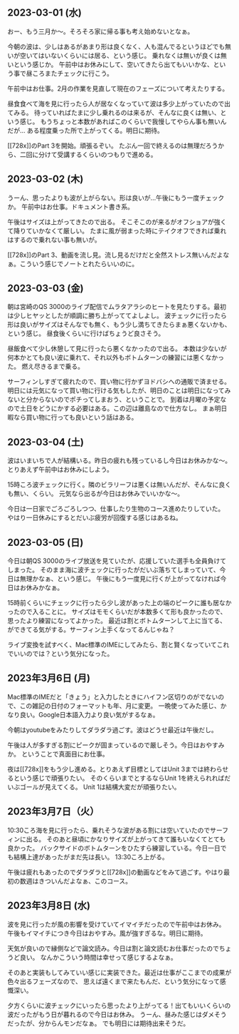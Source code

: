 ## 2023-03-01 (水)

おー、もう三月か〜。そろそろ家に帰る事も考え始めないとなぁ。

今朝の波は、少しはあるがあまり形は良くなく、人も混んでるというほどでも無いが空いてはいないくらいには居る、という感じ。
乗れなくは無いが良くは無いという感じか。
午前中はお休みにして、空いてきたら出てもいいかな、という事で昼ころまたチェックに行こう。

午前中はお仕事。2月の作業を見直して現在のフェーズについて考えたりする。

昼食食べて海を見に行ったら人が居なくなっていて波は多少上がっていたので出てみる。
待っていればたまに少し乗れるのは来るが、そんなに良くは無い、という感じ。
もうちょっと本数があればこのくらいで我慢してやらん事も無いんだが…
ある程度乗った所で上がってくる。明日に期待。

[[728x]]のPart 3を開始。頑張るぞい。
たぶん一回で終えるのは無理だろうから、二回に分けて受講するくらいのつもりで進める。

## 2023-03-02 (木)

うーん、思ったよりも波が上がらない。形は良いが…午後にもう一度チェックか。
午前中はお仕事。ドキュメント書き系。

午後はサイズは上がってきたので出る。
そこそこのが来るがオフショアが強くて降りていかなくて厳しい。
たまに風が弱まった時にテイクオフできれば乗れはするので乗れない事も無いが。

[[728x]]のPart 3、動画を流し見。流し見るだけだと全然ストレス無いんだよなぁ。こういう感じでノートとれたらいいのに。

## 2023-03-03 (金)

朝は宮崎のQS 3000のライブ配信でムラタアラシのヒートを見たりする。最初は少しヒヤッとしたが順調に勝ち上がっててよしよし。
波チェックに行ったら形は良いがサイズはそんなでも無く、もう少し満ちてきたらまぁ悪くないかも、という感じ。
昼食後くらいに行けばちょうど良さそう。

昼飯食べて少し休憩して見に行ったら悪くなかったので出る。
本数は少ないが何本かとても良い波に乗れて、それ以外もボトムターンの練習には悪くなかった。
燃え尽きるまで乗る。

サーフィンしすぎて疲れたので、買い物に行かずヨドバシへの通販で済ませる。
明日には元気になって買い物に行ける気もしたが、明日のことは明日になってみないと分からないのでポチってしまおう、ということで。
到着は月曜の予定なので土日をどうにかする必要はある。この辺は離島なので仕方なし。
まぁ明日暇なら買い物に行っても良いという話はある。

## 2023-03-04 (土)

波はいまいちで人が結構いる。昨日の疲れも残っているし今日はお休みかな〜。
とりあえず午前中はお休みにしよう。

15時ころ波チェックに行く。隣のビラリーフは悪くは無いんだが、そんなに良くも無い、くらい。
元気なら出るが今日はお休みでいいかな〜。

今日は一日家でごろごろしつつ、仕事したり生物のコース進めたりしていた。
やはり一日休みにするとだいぶ疲労が回復する感じはあるね。

## 2023-03-05 (日)

今日は朝QS 3000のライブ放送を見ていたが、応援していた選手も全員負けてしまった。
そのまま海に波チェックに行ったがだいぶ落ちてしまっていて、今日は無理かなぁ、という感じ。
午後にもう一度見に行くが上がってなければ今日はお休みかなぁ。

15時前くらいにチェックに行ったら少し波があった上の端のピークに誰も居なかったので入ることに。
サイズはモモくらいだが本数多くて形も良かったので、思ったより練習になってよかった。
最近は割とボトムターンして上に当てる、ができてる気がする。サーフィン上手くなってるんじゃね？

ライブ変換を試すべく、Mac標準のIMEにしてみたら、割と賢くなっていてこれでいいのでは？という気分になった。

## 2023年3月6日 (月)

Mac標準のIMEだと「きょう」と入力したときにハイフン区切りのがでないので、この雑記の日付のフォーマットも年、月に変更。
一晩使ってみた感じ、かなり良い。Google日本語入力より良い気がするなぁ。

今朝はyoutubeをみたりしてダラダラ過ごす。波はどうせ最近は午後だし。

午後は人が多すぎる割にピークが固まっているので厳しそう。今日はおやすみか。
ということで真面目にお仕事。

夜は[[728x]]をもう少し進める。とりあえず目標としてはUnit 3までは終わらせるという感じで頑張りたい。
そのくらいまでとするならUnit 1を終えられればだいぶゴールが見えてくる。
Unit 1は結構大変だが頑張りたい。

## 2023年3月7日（火）

10:30ころ海を見に行ったら、乗れそうな波がある割には空いていたのでサーフィンに出る。
そのあと昼頃にかなりサイズが上がってきて誰もいなくてとても良かった。
バックサイドのボトムターンをひたすら練習している。今日一日でも結構上達があったがまだ先は長い。
13:30ころ上がる。

午後は疲れもあったのでダラダラと[[728x]]の動画などをみて過ごす。やはり最初の数週はきついんだよなぁ、このコース。

## 2023年3月8日 (水)

波を見に行ったが風の影響を受けていてイマイチだったので午前中はお休み。
午後もイマイチにつき今日はおやすみ。風が強すぎるな。明日に期待。

天気が良いので縁側などで論文読み。今日は割と論文読むお仕事だったのでちょうど良い。
なんかこういう時間は幸せって感じするよなぁ。

そのあと実装もしてみていい感じに実装できた。最近は仕事がここまでの成果が色々出るフェーズなので、
思えば遠くまで来たもんだ、という気分になって感慨深い。

夕方くらいに波チェックにいったら思ったより上がってる！出てもいいくらいの波だったがもう日が暮れるので今日はお休み。
うーん、昼みた感じはダメそうだったが、分からんモンだなぁ。
でも明日には期待出来そうだ。